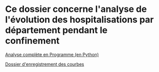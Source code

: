 # Ce dossier concerne l'analyse de l'évolution des hospitalisations par département pendant le confinement 

[Analyse complète en Programme (en Python)](https://github.com/smarcovici/Covid_19/blob/master/Analyse_confinement/Evolution_confinement.ipynb)

[Dossier d'enregistrement des courbes](https://github.com/smarcovici/Covid_19/tree/master/Analyse_confinement/Images)
